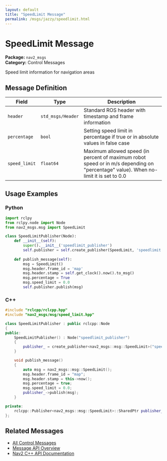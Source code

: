 ```yaml
---
layout: default
title: "SpeedLimit Message"
permalink: /msgs/jazzy/speedlimit.html
---
```


# SpeedLimit Message

**Package:** `nav2_msgs`  
**Category:** Control Messages

Speed limit information for navigation areas

## Message Definition

| Field | Type | Description |
|-------|------|-------------|
| `header` | `std_msgs/Header` | Standard ROS header with timestamp and frame information |
| `percentage` | `bool` | Setting speed limit in percentage if true or in absolute values in false case |
| `speed_limit` | `float64` | Maximum allowed speed (in percent of maximum robot speed or in m/s depending on "percentage" value). When no-limit it is set to 0.0 |



## Usage Examples

### Python

```python
import rclpy
from rclpy.node import Node
from nav2_msgs.msg import SpeedLimit

class SpeedLimitPublisher(Node):
    def __init__(self):
        super().__init__('speedlimit_publisher')
        self.publisher = self.create_publisher(SpeedLimit, 'speedlimit', 10)
        
    def publish_message(self):
        msg = SpeedLimit()
        msg.header.frame_id = 'map'
        msg.header.stamp = self.get_clock().now().to_msg()
        msg.percentage = True
        msg.speed_limit = 0.0
        self.publisher.publish(msg)
```

### C++

```cpp
#include "rclcpp/rclcpp.hpp"
#include "nav2_msgs/msg/speed_limit.hpp"

class SpeedLimitPublisher : public rclcpp::Node
{
public:
    SpeedLimitPublisher() : Node("speedlimit_publisher")
    {
        publisher_ = create_publisher<nav2_msgs::msg::SpeedLimit>("speedlimit", 10);
    }

    void publish_message()
    {
        auto msg = nav2_msgs::msg::SpeedLimit();
        msg.header.frame_id = "map";
        msg.header.stamp = this->now();
        msg.percentage = true;
        msg.speed_limit = 0.0;
        publisher_->publish(msg);
    }

private:
    rclcpp::Publisher<nav2_msgs::msg::SpeedLimit>::SharedPtr publisher_;
};
```

## Related Messages

- [All Control Messages](/jazzy/msgs/index.html#control-messages)
- [Message API Overview](/jazzy/msgs/index.html)
- [Nav2 C++ API Documentation](/jazzy/html/index.html)
